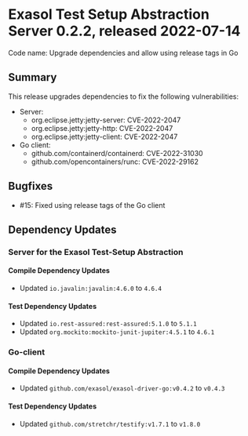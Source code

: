 # Exasol Test Setup Abstraction Server 0.2.2, released 2022-07-14

Code name: Upgrade dependencies and allow using release tags in Go

## Summary

This release upgrades dependencies to fix the following vulnerabilities:

* Server:
  * org.eclipse.jetty:jetty-server: CVE-2022-2047
  * org.eclipse.jetty:jetty-http: CVE-2022-2047
  * org.eclipse.jetty:jetty-client: CVE-2022-2047
* Go client:
  * github.com/containerd/containerd: CVE-2022-31030
  * github.com/opencontainers/runc: CVE-2022-29162

## Bugfixes

* #15: Fixed using release tags of the Go client

## Dependency Updates

### Server for the Exasol Test-Setup Abstraction

#### Compile Dependency Updates

* Updated `io.javalin:javalin:4.6.0` to `4.6.4`

#### Test Dependency Updates

* Updated `io.rest-assured:rest-assured:5.1.0` to `5.1.1`
* Updated `org.mockito:mockito-junit-jupiter:4.5.1` to `4.6.1`

### Go-client

#### Compile Dependency Updates

* Updated `github.com/exasol/exasol-driver-go:v0.4.2` to `v0.4.3`

#### Test Dependency Updates

* Updated `github.com/stretchr/testify:v1.7.1` to `v1.8.0`
